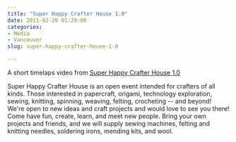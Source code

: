 ```yaml
---
title: "Super Happy Crafter House 1.0"
date: 2011-02-20 01:29:00
categories:
- Media
- Vancouver
slug: super-happy-crafter-house-1-0

---
```


A short timelaps video from <a href="http://vancouver.hackspace.ca/wp/2011/02/15/super-happy-crafter-house-i-saturday-february-19th/">Super Happy Crafter House 1.0</a>

Super Happy Crafter House is an open event intended for crafters of all kinds. Those interested in papercraft, origami, technology exploration, sewing, knitting, spinning, weaving, felting, crocheting -- and beyond! We're open to new ideas and craft projects and would love to see you there! Come have fun, create, learn, and meet new people. Bring your own projects and friends, and we will supply sewing machines, felting and knitting needles, soldering irons, mending kits, and wool.

<object classid="clsid:d27cdb6e-ae6d-11cf-96b8-444553540000" width="425" height="350" codebase="http://download.macromedia.com/pub/shockwave/cabs/flash/swflash.cab#version=6,0,40,0"><param name="src" value="http://www.youtube.com/v/IBhQr4Jh7sM" /><embed type="application/x-shockwave-flash" width="425" height="350" src="http://www.youtube.com/v/IBhQr4Jh7sM"></embed></object>
